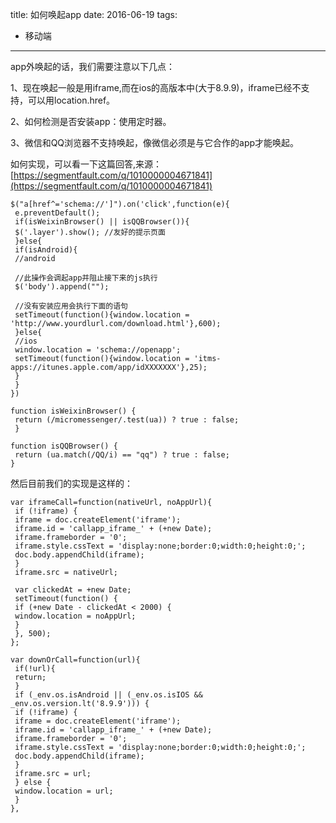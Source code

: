title: 如何唤起app
date: 2016-06-19
tags: 
 - 移动端
---


app外唤起的话，我们需要注意以下几点：

1、现在唤起一般是用iframe,而在ios的高版本中(大于8.9.9)，iframe已经不支持，可以用location.href。

2、如何检测是否安装app：使用定时器。

3、微信和QQ浏览器不支持唤起，像微信必须是与它合作的app才能唤起。

如何实现，可以看一下这篇回答,来源：[https://segmentfault.com/q/1010000004671841](https://segmentfault.com/q/1010000004671841)

```
$("a[href^='schema://']").on('click',function(e){  
 e.preventDefault();  
 if(isWeixinBrowser() || isQQBrowser()){  
 $('.layer').show(); //友好的提示页面  
 }else{  
 if(isAndroid){  
 //android  
    
 //此操作会调起app并阻止接下来的js执行  
 $('body').append("");  
  
 //没有安装应用会执行下面的语句  
 setTimeout(function(){window.location = 'http://www.yourdlurl.com/download.html'},600);  
 }else{  
 //ios  
 window.location = 'schema://openapp';  
 setTimeout(function(){window.location = 'itms-apps://itunes.apple.com/app/idXXXXXXX'},25);  
 }  
 }  
})  
  
function isWeixinBrowser() {  
 return (/micromessenger/.test(ua)) ? true : false;  
 }  
  
function isQQBrowser() {  
 return (ua.match(/QQ/i) == "qq") ? true : false;  
}  

```

然后目前我们的实现是这样的：

```
var iframeCall=function(nativeUrl, noAppUrl){  
 if (!iframe) {  
 iframe = doc.createElement('iframe');  
 iframe.id = 'callapp_iframe_' + (+new Date);  
 iframe.frameborder = '0';  
 iframe.style.cssText = 'display:none;border:0;width:0;height:0;';  
 doc.body.appendChild(iframe);  
 }  
 iframe.src = nativeUrl;  
  
 var clickedAt = +new Date;  
 setTimeout(function() {  
 if (+new Date - clickedAt < 2000) {  
 window.location = noAppUrl;  
 }  
 }, 500);  
};  
  
var downOrCall=function(url){  
 if(!url){  
 return;  
 }  
 if (_env.os.isAndroid || (_env.os.isIOS && _env.os.version.lt('8.9.9'))) {  
 if (!iframe) {  
 iframe = doc.createElement('iframe');  
 iframe.id = 'callapp_iframe_' + (+new Date);  
 iframe.frameborder = '0';  
 iframe.style.cssText = 'display:none;border:0;width:0;height:0;';  
 doc.body.appendChild(iframe);  
 }  
 iframe.src = url;  
 } else {  
 window.location = url;  
 }   
},  

```

